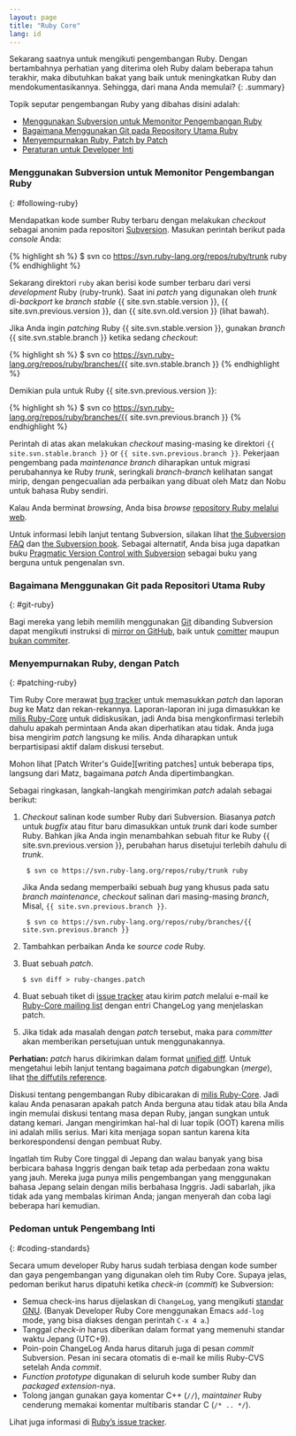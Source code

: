 ```yaml
---
layout: page
title: "Ruby Core"
lang: id
---
```


Sekarang saatnya untuk mengikuti pengembangan Ruby. Dengan bertambahnya
perhatian yang diterima oleh Ruby dalam beberapa tahun terakhir, maka
dibutuhkan bakat yang baik untuk meningkatkan Ruby dan mendokumentasikannya.
Sehingga, dari mana Anda memulai?
{: .summary}

Topik seputar pengembangan Ruby yang dibahas disini adalah:

* [Menggunakan Subversion untuk Memonitor Pengembangan Ruby](#following-ruby)
* [Bagaimana Menggunakan Git pada Repository Utama Ruby](#git-ruby)
* [Menyempurnakan Ruby, Patch by Patch](#patching-ruby)
* [Peraturan untuk Developer Inti](#coding-standards)

### Menggunakan Subversion untuk Memonitor Pengembangan Ruby
{: #following-ruby}

Mendapatkan kode sumber Ruby terbaru dengan melakukan *checkout* sebagai anonim
pada repositori [Subversion][1]. Masukan perintah berikut pada *console* Anda:

{% highlight sh %}
$ svn co https://svn.ruby-lang.org/repos/ruby/trunk ruby
{% endhighlight %}

Sekarang direktori `ruby` akan berisi kode sumber terbaru dari versi
*development* Ruby (ruby-trunk). Saat ini *patch* yang digunakan oleh *trunk*
di-*backport* ke *branch stable* {{ site.svn.stable.version }},
{{ site.svn.previous.version }}, dan {{ site.svn.old.version }} (lihat bawah).

Jika Anda ingin *patching* Ruby {{ site.svn.stable.version }},
gunakan *branch* {{ site.svn.stable.branch }} ketika sedang *checkout*:

{% highlight sh %}
$ svn co https://svn.ruby-lang.org/repos/ruby/branches/{{ site.svn.stable.branch }}
{% endhighlight %}

Demikian pula untuk Ruby {{ site.svn.previous.version }}:

{% highlight sh %}
$ svn co https://svn.ruby-lang.org/repos/ruby/branches/{{ site.svn.previous.branch }}
{% endhighlight %}

Perintah di atas akan melakukan *checkout* masing-masing ke direktori
`{{ site.svn.stable.branch }}` or `{{ site.svn.previous.branch }}`.
Pekerjaan pengembang pada *maintenance branch* diharapkan untuk migrasi
perubahannya ke Ruby *trunk*, seringkali *branch-branch* kelihatan sangat
mirip, dengan pengecualian ada perbaikan yang dibuat oleh Matz dan Nobu untuk
bahasa Ruby sendiri.

Kalau Anda berminat *browsing*, Anda bisa *browse* [repository Ruby melalui
web][2].

Untuk informasi lebih lanjut tentang Subversion, silakan lihat [the
Subversion FAQ][3] dan [the Subversion book][4]. Sebagai alternatif,
Anda bisa juga dapatkan buku [Pragmatic Version Control with Subversion][5]
sebagai buku yang berguna untuk pengenalan svn.

### Bagaimana Menggunakan Git pada Repositori Utama Ruby
{: #git-ruby}

Bagi mereka yang lebih memilih menggunakan [Git][6] dibanding Subversion dapat
mengikuti instruksi di [mirror on GitHub][7], baik untuk [comitter][8]
maupun [bukan commiter][9].

### Menyempurnakan Ruby, dengan Patch
{: #patching-ruby}

Tim Ruby Core merawat [bug tracker][6] untuk memasukkan *patch* dan laporan
*bug* ke Matz dan rekan-rekannya. Laporan-laporan ini juga dimasukkan ke
[milis Ruby-Core][mailing-lists] untuk didiskusikan, jadi Anda bisa
mengkonfirmasi terlebih dahulu apakah permintaan Anda akan diperhatikan atau
tidak. Anda juga bisa mengirim *patch* langsung ke milis. Anda diharapkan
untuk berpartisipasi aktif dalam diskusi tersebut.

Mohon lihat [Patch Writer's Guide][writing patches] untuk beberapa tips,
langsung dari Matz, bagaimana *patch* Anda dipertimbangkan.

Sebagai ringkasan, langkah-langkah mengirimkan *patch* adalah sebagai
berikut:

1. *Checkout* salinan kode sumber Ruby dari Subversion.
   Biasanya *patch* untuk *bugfix* atau fitur baru dimasukkan
   untuk *trunk* dari kode sumber Ruby. Bahkan jika Anda ingin menambahkan
   sebuah fitur ke Ruby {{ site.svn.previous.version }}, perubahan harus
   disetujui terlebih dahulu di *trunk*.

        $ svn co https://svn.ruby-lang.org/repos/ruby/trunk ruby

   Jika Anda sedang memperbaiki sebuah *bug* yang khusus pada satu *branch
   maintenance*, *checkout* salinan dari masing-masing *branch*,
   Misal, `{{ site.svn.previous.branch }}`.

        $ svn co https://svn.ruby-lang.org/repos/ruby/branches/{{ site.svn.previous.branch }}

2.  Tambahkan perbaikan Anda ke *source code* Ruby.

3.  Buat sebuah *patch*.

        $ svn diff > ruby-changes.patch

4.  Buat sebuah tiket di [issue tracker][10] atau kirim *patch* melalui e-mail
    ke [Ruby-Core mailing list][mailing-lists] dengan entri ChangeLog yang
    menjelaskan patch.

5.  Jika tidak ada masalah dengan *patch* tersebut, maka para *committer* akan
    memberikan persetujuan untuk menggunakannya.

**Perhatian:** *patch* harus dikirimkan dalam format [unified diff][12].
Untuk mengetahui lebih lanjut tentang bagaimana *patch* digabungkan
(*merge*), lihat [the diffutils reference][13].

Diskusi tentang pengembangan Ruby dibicarakan di
[milis Ruby-Core][mailing-lists]. Jadi kalau Anda penasaran
apakah patch Anda berguna atau tidak atau bila Anda ingin
memulai diskusi tentang masa depan Ruby, jangan sungkan untuk datang
kemari. Jangan mengirimkan hal-hal di luar topik (OOT) karena milis ini
adalah milis serius. Mari kita menjaga sopan santun karena kita
berkorespondensi dengan pembuat Ruby.

Ingatlah tim Ruby Core tinggal di Jepang dan walau banyak yang
bisa berbicara bahasa Inggris dengan baik tetap ada perbedaan zona waktu
yang jauh. Mereka juga punya milis pengembangan yang menggunakan bahasa
Jepang selain dengan milis berbahasa Inggris. Jadi sabarlah, jika tidak
ada yang membalas kiriman Anda; jangan menyerah dan coba lagi beberapa
hari kemudian.

### Pedoman untuk Pengembang Inti
{: #coding-standards}

Secara umum developer Ruby harus sudah terbiasa dengan kode sumber dan
gaya pengembangan yang digunakan oleh tim Ruby Core. Supaya jelas,
pedoman berikut harus dipatuhi ketika *check-in* (*commit*) ke
Subversion:

* Semua check-ins harus dijelaskan di `ChangeLog`, yang mengikuti
  [standar GNU][14]. (Banyak Developer Ruby Core menggunakan Emacs
  `add-log` mode, yang bisa diakses dengan perintah `C-x 4 a`.)
* Tanggal *check-in* harus diberikan dalam format yang memenuhi standar
  waktu Jepang (UTC+9).
* Poin-poin ChangeLog Anda harus ditaruh juga di pesan *commit*
  Subversion. Pesan ini secara otomatis di e-mail ke milis Ruby-CVS
  setelah Anda *commit*.
* *Function prototype* digunakan di seluruh kode sumber Ruby dan
  *packaged extension*-nya.
* Tolong jangan gunakan gaya komentar C++ (`//`), *maintainer* Ruby
  cenderung memakai komentar multibaris standar C (`/* .. */`).

Lihat juga informasi di [Ruby’s issue tracker][10].



[mailing-lists]: /en/community/mailing-lists/
[writing-patches]: /en/community/ruby-core/writing-patches/
[1]: http://subversion.apache.org/
[2]: https://svn.ruby-lang.org/cgi-bin/viewvc.cgi/
[3]: http://subversion.apache.org/faq.html
[4]: http://svnbook.org
[5]: http://www.pragmaticprogrammer.com/titles/svn/
[6]: http://git-scm.com/
[7]: https://github.com/ruby/ruby
[8]: https://github.com/shyouhei/ruby/wiki/committerhowto
[9]: https://github.com/shyouhei/ruby/wiki/noncommitterhowto
[10]: https://bugs.ruby-lang.org/
[12]: http://www.gnu.org/software/diffutils/manual/html_node/Unified-Format.html
[13]: http://www.gnu.org/software/diffutils/manual/html_node/Merging-with-patch.html#Merging%20with%20patch
[14]: http://www.gnu.org/prep/standards/standards.html#Change-Logs

